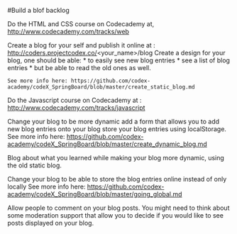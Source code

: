 #Build a blof backlog


Do the HTML and CSS course on Codecademy at, http://www.codecademy.com/tracks/web

Create a blog for your self and publish it online at : http://coders.projectcodex.co/<your_name>/blog
	Create a design for your blog, one should be able:
		* to easily see new blog entries
		* see a list of blog entries
		* but be able to read the old ones as well.

	See more info here: https://github.com/codex-academy/codeX_SpringBoard/blob/master/create_static_blog.md

Do the Javascript course on Codecademy at : http://www.codecademy.com/tracks/javascript

Change your blog to be more dynamic add a form that allows you to add new blog entries onto your blog store your blog entries using localStorage. See more info here: https://github.com/codex-academy/codeX_SpringBoard/blob/master/create_dynamic_blog.md

Blog about what you learned while making your blog more dynamic, using the old static blog.

Change your blog to be able to store the blog entries online instead of only locally
	See more info here: https://github.com/codex-academy/codeX_SpringBoard/blob/master/going_global.md


Allow people to comment on your blog posts. You might need to think about some moderation support that allow you to decide if you would like to see posts displayed on your blog.
